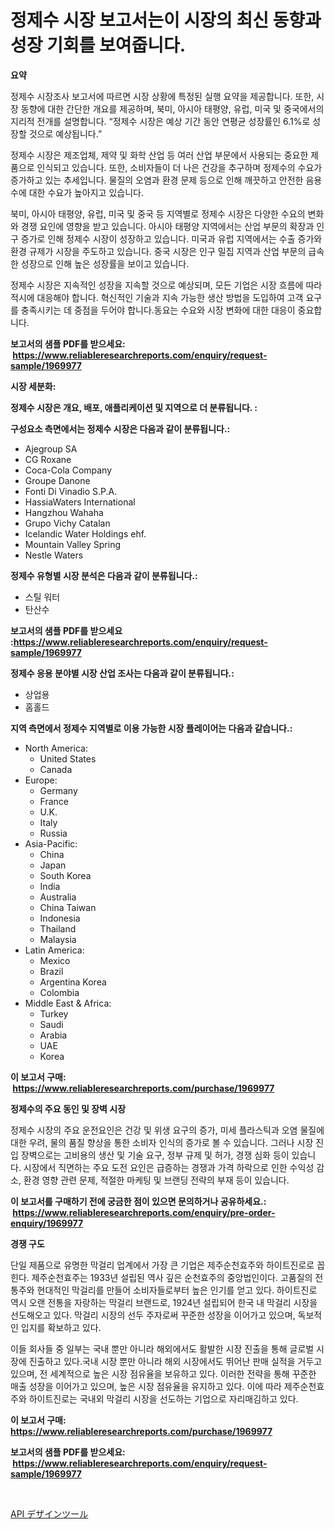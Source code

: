 <p><h1>정제수 시장 보고서는이 시장의 최신 동향과 성장 기회를 보여줍니다.</h1></p><p><strong>요약</strong></p>
<p><p>정제수 시장조사 보고서에 따르면 시장 상황에 특정된 실행 요약을 제공합니다. 또한, 시장 동향에 대한 간단한 개요를 제공하며, 북미, 아시아 태평양, 유럽, 미국 및 중국에서의 지리적 전개를 설명합니다. “정제수 시장은 예상 기간 동안 연평균 성장률인 6.1%로 성장할 것으로 예상됩니다.”</p><p>정제수 시장은 제조업체, 제약 및 화학 산업 등 여러 산업 부문에서 사용되는 중요한 제품으로 인식되고 있습니다. 또한, 소비자들이 더 나은 건강을 추구하며 정제수의 수요가 증가하고 있는 추세입니다. 물질의 오염과 환경 문제 등으로 인해 깨끗하고 안전한 음용수에 대한 수요가 높아지고 있습니다.</p><p>북미, 아시아 태평양, 유럽, 미국 및 중국 등 지역별로 정제수 시장은 다양한 수요의 변화와 경쟁 요인에 영향을 받고 있습니다. 아시아 태평양 지역에서는 산업 부문의 확장과 인구 증가로 인해 정제수 시장이 성장하고 있습니다. 미국과 유럽 지역에서는 수출 증가와 환경 규제가 시장을 주도하고 있습니다. 중국 시장은 인구 밀집 지역과 산업 부문의 급속한 성장으로 인해 높은 성장률을 보이고 있습니다.</p><p>정제수 시장은 지속적인 성장을 지속할 것으로 예상되며, 모든 기업은 시장 흐름에 따라 적시에 대응해야 합니다. 혁신적인 기술과 지속 가능한 생산 방법을 도입하여 고객 요구를 충족시키는 데 중점을 두어야 합니다.동요는 수요와 시장 변화에 대한 대응이 중요합니다.</p></p>
<p><strong>보고서의 샘플 PDF를 받으세요: &nbsp;<a href="https://www.reliableresearchreports.com/enquiry/request-sample/1969977">https://www.reliableresearchreports.com/enquiry/request-sample/1969977</a></strong></p>
<p><strong>시장 세분화:</strong></p>
<p><strong> 정제수 시장은 개요, 배포, 애플리케이션 및 지역으로 더 분류됩니다. :</strong></p>
<p><strong>구성요소 측면에서는 정제수 시장은 다음과 같이 분류됩니다.:</strong></p>
<p><ul><li>Ajegroup SA</li><li>CG Roxane</li><li>Coca-Cola Company</li><li>Groupe Danone</li><li>Fonti Di Vinadio S.P.A.</li><li>HassiaWaters International</li><li>Hangzhou Wahaha</li><li>Grupo Vichy Catalan</li><li>Icelandic Water Holdings ehf.</li><li>Mountain Valley Spring</li><li>Nestle Waters</li></ul></p>
<p><strong> 정제수 유형별 시장 분석은 다음과 같이 분류됩니다.:</strong></p>
<p><ul><li>스틸 워터</li><li>탄산수</li></ul></p>
<p><strong>보고서의 샘플 PDF를 받으세요 :<a href="https://www.reliableresearchreports.com/enquiry/request-sample/1969977">https://www.reliableresearchreports.com/enquiry/request-sample/1969977</a></strong></p>
<p><strong> 정제수 응용 분야별 시장 산업 조사는 다음과 같이 분류됩니다.:</strong></p>
<p><ul><li>상업용</li><li>홈홀드</li></ul></p>
<p><strong>지역 측면에서 정제수 지역별로 이용 가능한 시장 플레이어는 다음과 같습니다.:</strong></p>
<p><ul>
    <li>
        North America:
        <ul>
            <li>United States</li>
            <li>Canada</li>
        </ul>
    </li>
    <li>
        Europe:
        <ul>
            <li>Germany</li>
            <li>France</li>
            <li>U.K.</li>
            <li>Italy</li>
            <li>Russia</li>
        </ul>
    </li>
    <li>
        Asia-Pacific:
        <ul>
            <li>China</li>
            <li>Japan</li>
            <li>South Korea</li>
            <li>India</li>
            <li>Australia</li>
            <li>China Taiwan</li>
            <li>Indonesia</li>
            <li>Thailand</li>
            <li>Malaysia</li>
        </ul>
    </li>
    <li>
        Latin America:
        <ul>
            <li>Mexico</li>
            <li>Brazil</li>
            <li>Argentina Korea</li>
            <li>Colombia</li>
        </ul>
    </li>
    <li>
        Middle East & Africa:
        <ul>
            <li>Turkey</li>
            <li>Saudi</li>
            <li>Arabia</li>
            <li>UAE</li>
            <li>Korea</li>
        </ul>
    </li>
    </ul></p>
<p><strong>이 보고서 구매: &nbsp;<a href="https://www.reliableresearchreports.com/purchase/1969977">https://www.reliableresearchreports.com/purchase/1969977</a></strong></p>
<p><strong>정제수의 주요 동인 및 장벽 시장</strong></p>
<p><p>정제수 시장의 주요 운전요인은 건강 및 위생 요구의 증가, 미세 플라스틱과 오염 물질에 대한 우려, 물의 품질 향상을 통한 소비자 인식의 증가로 볼 수 있습니다. 그러나 시장 진입 장벽으로는 고비용의 생산 및 기술 요구, 정부 규제 및 허가, 경쟁 심화 등이 있습니다. 시장에서 직면하는 주요 도전 요인은 급증하는 경쟁과 가격 하락으로 인한 수익성 감소, 환경 영향 관련 문제, 적절한 마케팅 및 브랜딩 전략의 부재 등이 있습니다.</p></p>
<p><strong>이 보고서를 구매하기 전에 궁금한 점이 있으면 문의하거나 공유하세요.: &nbsp;<a href="https://www.reliableresearchreports.com/enquiry/pre-order-enquiry/1969977">https://www.reliableresearchreports.com/enquiry/pre-order-enquiry/1969977</a></strong></p>
<p><strong>경쟁 구도</strong></p>
<p><p>단일 제품으로 유명한 막걸리 업계에서 가장 큰 기업은 제주순천효주와 하이트진로로 꼽힌다. 제주순천효주는 1933년 설립된 역사 깊은 순천효주의 중앙법인이다. 고품질의 전통주와 현대적인 막걸리를 만들어 소비자들로부터 높은 인기를 얻고 있다. 하이트진로 역시 오랜 전통을 자랑하는 막걸리 브랜드로, 1924년 설립되어 한국 내 막걸리 시장을 선도해오고 있다. 막걸리 시장의 선두 주자로써 꾸준한 성장을 이어가고 있으며, 독보적인 입지를 확보하고 있다.</p><p>이들 회사들 중 일부는 국내 뿐만 아니라 해외에서도 활발한 시장 진출을 통해 글로벌 시장에 진출하고 있다.국내 시장 뿐만 아니라 해외 시장에서도 뛰어난 판매 실적을 거두고 있으며, 전 세계적으로 높은 시장 점유율을 보유하고 있다. 이러한 전략을 통해 꾸준한 매출 성장을 이어가고 있으며, 높은 시장 점유율을 유지하고 있다. 이에 따라 제주순천효주와 하이트진로는 국내외 막걸리 시장을 선도하는 기업으로 자리매김하고 있다.</p></p>
<p><strong>이 보고서 구매: &nbsp; <a href="https://www.reliableresearchreports.com/purchase/1969977">https://www.reliableresearchreports.com/purchase/1969977</a></strong></p>
<p><strong>보고서의 샘플 PDF를 받으세요: &nbsp;<a href="https://www.reliableresearchreports.com/enquiry/request-sample/1969977">https://www.reliableresearchreports.com/enquiry/request-sample/1969977</a></strong><strong></strong></p>
<p>&nbsp;</p>
<p><p><a href="https://github.com/oafhukehf4709715/Market-Research-Report-List-1/blob/main/906267411954.md">API デザインツール</a></p></p>